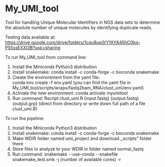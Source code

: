 # My_UMI_tool
Tool for handling Unique Molecular Identifiers in NGS data sets to determine the absolute number of unique molecules by identifying duplicate reads.

Testing data available at: https://drive.google.com/drive/folders/1cqu8up0rY1XYA45hC0bq-P55ssEXXI3B?usp=sharing


To run My_UMI_tool from command line:
  1. Install the Miniconda Python3 distribution
  2. Install snakemake:
	    conda install -c conda-forge -c bioconda snakemake
  3. Create the environtment from the yaml file:		
	    conda env create -f env.yaml  (you can find the yaml file in My_UMI_tool/scripts/wraps/fastq2bam_RNA/clust_umi/env.yaml)
  4. Activate the new environment:
	    conda activate myumitool
  5. Run command:
	    Rscript clust_umi.R {input.fastq} {output.fastq} {output.grp}  (direct from directory or write down full path of a file clust_umi.R)
    

To run the pipeline:
  1. Install the Miniconda Python3 distribution
  2. Install snakemake:
	    conda install -c conda-forge -c bioconda snakemake
  4. Make WDIR folder named umi_project and download ,,scripts" folder there
  5. Store files to analyze to your WDIR in folder named normal_fastq 
  6. Run command: snakemake --use-conda --snakefile snakemake_test.smk -j (number of available cores) -r 

